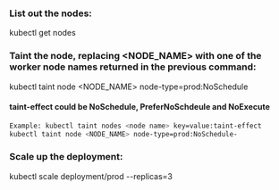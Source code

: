 
### List out the nodes:
kubectl get nodes

### Taint the node, replacing <NODE_NAME> with one of the worker node names returned in the previous command:
kubectl taint node <NODE_NAME> node-type=prod:NoSchedule
#### taint-effect could be NoSchedule, PreferNoSchdeule and NoExecute
```sh
Example: kubectl taint nodes <node name> key=value:taint-effect
kubectl taint node <NODE_NAME> node-type=prod:NoSchedule-
```

### Scale up the deployment:
kubectl scale deployment/prod --replicas=3
